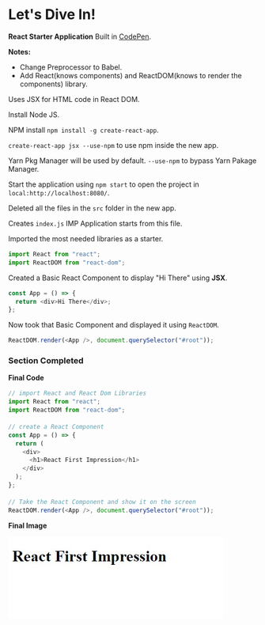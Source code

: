# Let's Dive In!

**React Starter Application** Built in [CodePen](https://codepen.io/navinnavi19/full/gJzQJO).

**Notes:**

- Change Preprocessor to Babel.
- Add React(knows components) and ReactDOM(knows to render the components) library.

Uses JSX for HTML code in React DOM.

Install Node JS.

NPM install `npm install -g create-react-app`.

`create-react-app jsx --use-npm` to use npm inside the new app.

Yarn Pkg Manager will be used by default.
`--use-npm` to bypass Yarn Pakage Manager.

Start the application using `npm start` to open the project in `local:http://localhost:8080/`.

Deleted all the files in the `src` folder in the new app.

Creates `index.js` IMP Application starts from this file.

Imported the most needed libraries as a starter.

```js
import React from "react";
import ReactDOM from "react-dom";
```

Created a Basic React Component to display "Hi There" using **JSX**.

```js
const App = () => {
  return <div>Hi There</div>;
};
```

Now took that Basic Component and displayed it using `ReactDOM`.

```js
ReactDOM.render(<App />, document.querySelector("#root"));
```

### Section Completed

**Final Code**

```js
// import React and React Dom Libraries
import React from "react";
import ReactDOM from "react-dom";

// create a React Component
const App = () => {
  return (
    <div>
      <h1>React First Impression</h1>
    </div>
  );
};

// Take the React Component and show it on the screen
ReactDOM.render(<App />, document.querySelector("#root"));
```

**Final Image**

![ReactFirstImpression](../assets/ReactFirstImpression.jpg)
